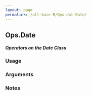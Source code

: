 ```yaml
---
layout: page
permalink: /all-base-R/Ops-dot-Date/
---
```


## __Ops.Date__

#### _Operators on the Date Class_

### Usage

### Arguments

### Notes
